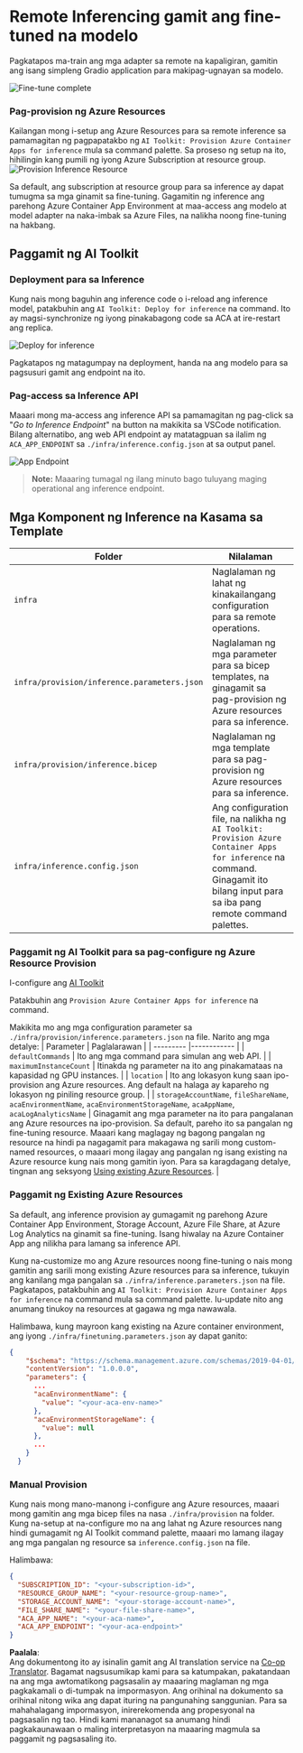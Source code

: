 <!--
CO_OP_TRANSLATOR_METADATA:
{
  "original_hash": "a54cd3d65b6963e4e8ce21e143c3ab04",
  "translation_date": "2025-07-16T21:21:12+00:00",
  "source_file": "md/01.Introduction/03/Remote_Interence.md",
  "language_code": "tl"
}
-->
# Remote Inferencing gamit ang fine-tuned na modelo

Pagkatapos ma-train ang mga adapter sa remote na kapaligiran, gamitin ang isang simpleng Gradio application para makipag-ugnayan sa modelo.

![Fine-tune complete](../../../../../translated_images/log-finetuning-res.7b92254e7e822c7ffbec00f51a29199b0a53cefdd7fd2ce8330e4f787d98a94a.tl.png)

### Pag-provision ng Azure Resources  
Kailangan mong i-setup ang Azure Resources para sa remote inference sa pamamagitan ng pagpapatakbo ng `AI Toolkit: Provision Azure Container Apps for inference` mula sa command palette. Sa proseso ng setup na ito, hihilingin kang pumili ng iyong Azure Subscription at resource group.  
![Provision Inference Resource](../../../../../translated_images/command-provision-inference.467afc8d351642fc03bc2ae439330ad1253da4f08ed8a8e98cdf89ca5c7ae4c5.tl.png)
   
Sa default, ang subscription at resource group para sa inference ay dapat tumugma sa mga ginamit sa fine-tuning. Gagamitin ng inference ang parehong Azure Container App Environment at maa-access ang modelo at model adapter na naka-imbak sa Azure Files, na nalikha noong fine-tuning na hakbang. 

## Paggamit ng AI Toolkit 

### Deployment para sa Inference  
Kung nais mong baguhin ang inference code o i-reload ang inference model, patakbuhin ang `AI Toolkit: Deploy for inference` na command. Ito ay magsi-synchronize ng iyong pinakabagong code sa ACA at ire-restart ang replica.  

![Deploy for inference](../../../../../translated_images/command-deploy.9adb4e310dd0b0aec6bb518f3c5b19a945ca040216da11e210666ad0330702ea.tl.png)

Pagkatapos ng matagumpay na deployment, handa na ang modelo para sa pagsusuri gamit ang endpoint na ito.

### Pag-access sa Inference API

Maaari mong ma-access ang inference API sa pamamagitan ng pag-click sa "*Go to Inference Endpoint*" na button na makikita sa VSCode notification. Bilang alternatibo, ang web API endpoint ay matatagpuan sa ilalim ng `ACA_APP_ENDPOINT` sa `./infra/inference.config.json` at sa output panel.

![App Endpoint](../../../../../translated_images/notification-deploy.446e480a44b1be5848fd31391c467b8d42c2db1d5daffa2250c9fcd3d8486164.tl.png)

> **Note:** Maaaring tumagal ng ilang minuto bago tuluyang maging operational ang inference endpoint.

## Mga Komponent ng Inference na Kasama sa Template
 
| Folder | Nilalaman |
| ------ |--------- |
| `infra` | Naglalaman ng lahat ng kinakailangang configuration para sa remote operations. |
| `infra/provision/inference.parameters.json` | Naglalaman ng mga parameter para sa bicep templates, na ginagamit sa pag-provision ng Azure resources para sa inference. |
| `infra/provision/inference.bicep` | Naglalaman ng mga template para sa pag-provision ng Azure resources para sa inference. |
| `infra/inference.config.json` | Ang configuration file, na nalikha ng `AI Toolkit: Provision Azure Container Apps for inference` na command. Ginagamit ito bilang input para sa iba pang remote command palettes. |

### Paggamit ng AI Toolkit para sa pag-configure ng Azure Resource Provision  
I-configure ang [AI Toolkit](https://marketplace.visualstudio.com/items?itemName=ms-windows-ai-studio.windows-ai-studio)

Patakbuhin ang `Provision Azure Container Apps for inference` na command.

Makikita mo ang mga configuration parameter sa `./infra/provision/inference.parameters.json` na file. Narito ang mga detalye:
| Parameter | Paglalarawan |
| --------- |------------ |
| `defaultCommands` | Ito ang mga command para simulan ang web API. |
| `maximumInstanceCount` | Itinakda ng parameter na ito ang pinakamataas na kapasidad ng GPU instances. |
| `location` | Ito ang lokasyon kung saan ipo-provision ang Azure resources. Ang default na halaga ay kapareho ng lokasyon ng piniling resource group. |
| `storageAccountName`, `fileShareName`, `acaEnvironmentName`, `acaEnvironmentStorageName`, `acaAppName`,  `acaLogAnalyticsName` | Ginagamit ang mga parameter na ito para pangalanan ang Azure resources na ipo-provision. Sa default, pareho ito sa pangalan ng fine-tuning resource. Maaari kang maglagay ng bagong pangalan ng resource na hindi pa nagagamit para makagawa ng sarili mong custom-named resources, o maaari mong ilagay ang pangalan ng isang existing na Azure resource kung nais mong gamitin iyon. Para sa karagdagang detalye, tingnan ang seksyong [Using existing Azure Resources](../../../../../md/01.Introduction/03). |

### Paggamit ng Existing Azure Resources

Sa default, ang inference provision ay gumagamit ng parehong Azure Container App Environment, Storage Account, Azure File Share, at Azure Log Analytics na ginamit sa fine-tuning. Isang hiwalay na Azure Container App ang nilikha para lamang sa inference API. 

Kung na-customize mo ang Azure resources noong fine-tuning o nais mong gamitin ang sarili mong existing Azure resources para sa inference, tukuyin ang kanilang mga pangalan sa `./infra/inference.parameters.json` na file. Pagkatapos, patakbuhin ang `AI Toolkit: Provision Azure Container Apps for inference` na command mula sa command palette. Iu-update nito ang anumang tinukoy na resources at gagawa ng mga nawawala.

Halimbawa, kung mayroon kang existing na Azure container environment, ang iyong `./infra/finetuning.parameters.json` ay dapat ganito:

```json
{
    "$schema": "https://schema.management.azure.com/schemas/2019-04-01/deploymentParameters.json#",
    "contentVersion": "1.0.0.0",
    "parameters": {
      ...
      "acaEnvironmentName": {
        "value": "<your-aca-env-name>"
      },
      "acaEnvironmentStorageName": {
        "value": null
      },
      ...
    }
  }
```

### Manual Provision  
Kung nais mong mano-manong i-configure ang Azure resources, maaari mong gamitin ang mga bicep files na nasa `./infra/provision` na folder. Kung na-setup at na-configure mo na ang lahat ng Azure resources nang hindi gumagamit ng AI Toolkit command palette, maaari mo lamang ilagay ang mga pangalan ng resource sa `inference.config.json` na file.

Halimbawa:

```json
{
  "SUBSCRIPTION_ID": "<your-subscription-id>",
  "RESOURCE_GROUP_NAME": "<your-resource-group-name>",
  "STORAGE_ACCOUNT_NAME": "<your-storage-account-name>",
  "FILE_SHARE_NAME": "<your-file-share-name>",
  "ACA_APP_NAME": "<your-aca-name>",
  "ACA_APP_ENDPOINT": "<your-aca-endpoint>"
}
```

**Paalala**:  
Ang dokumentong ito ay isinalin gamit ang AI translation service na [Co-op Translator](https://github.com/Azure/co-op-translator). Bagamat nagsusumikap kami para sa katumpakan, pakatandaan na ang mga awtomatikong pagsasalin ay maaaring maglaman ng mga pagkakamali o di-tumpak na impormasyon. Ang orihinal na dokumento sa orihinal nitong wika ang dapat ituring na pangunahing sanggunian. Para sa mahahalagang impormasyon, inirerekomenda ang propesyonal na pagsasalin ng tao. Hindi kami mananagot sa anumang hindi pagkakaunawaan o maling interpretasyon na maaaring magmula sa paggamit ng pagsasaling ito.